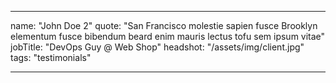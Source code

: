 ---

name: "John Doe 2"
quote: "San Francisco molestie sapien fusce Brooklyn elementum fusce bibendum beard enim mauris lectus tofu sem ipsum vitae"
jobTitle: "DevOps Guy @ Web Shop"
headshot: "/assets/img/client.jpg"
tags: "testimonials"

---